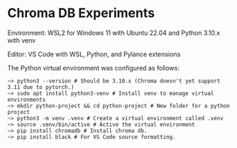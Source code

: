 # Chroma DB Experiments

Environment: WSL2 for Windows 11 with Ubuntu 22.04 and Python 3.10.x with venv

Editor: VS Code with WSL, Python, and Pylance extensions 

The Python virtual environment was configured as follows:

```
~> python3 --version # Should be 3.10.x (Chroma doesn't yet support 3.11 due to pytorch.)
~> sudo apt install python3-venv # Install venv to manage virtual environments
~> mkdir python-project && cd python-project # New folder for a python project
~> python3 -m venv .venv # Create a virtual environment called .venv
~> source .venv/bin/active # Active the virtual environment
~> pip install chromadb # Install chroma db.
~> pip install black # For VS Code source formatting.
```
